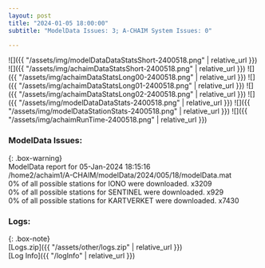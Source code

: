 ```yaml
---
layout: post
title: "2024-01-05 18:00:00"
subtitle: "ModelData Issues: 3; A-CHAIM System Issues: 0"

---
```


![]({{ "/assets/img/modelDataDataStatsShort-2400518.png" | relative_url }})
![]({{ "/assets/img/achaimDataStatsShort-2400518.png" | relative_url }})
![]({{ "/assets/img/achaimDataStatsLong00-2400518.png" | relative_url }})
![]({{ "/assets/img/achaimDataStatsLong01-2400518.png" | relative_url }})
![]({{ "/assets/img/achaimDataStatsLong02-2400518.png" | relative_url }})
![]({{ "/assets/img/modelDataDataStats-2400518.png" | relative_url }})
![]({{ "/assets/img/modelDataStationStats-2400518.png" | relative_url }})
![]({{ "/assets/img/achaimRunTime-2400518.png" | relative_url }})


### ModelData Issues:  
  
{: .box-warning}  
 ModelData report for 05-Jan-2024 18:15:16   
 /home2/achaim1/A-CHAIM/modelData/2024/005/18/modelData.mat   
 0% of all possible stations for IONO were downloaded. x3209   
 0% of all possible stations for SENTINEL were downloaded. x929   
 0% of all possible stations for KARTVERKET were downloaded. x7430   
  


### Logs:  
  
{: .box-note}  
[Logs.zip]({{ "/assets/other/logs.zip" | relative_url }})  
[Log Info]({{ "/logInfo" | relative_url }})  
